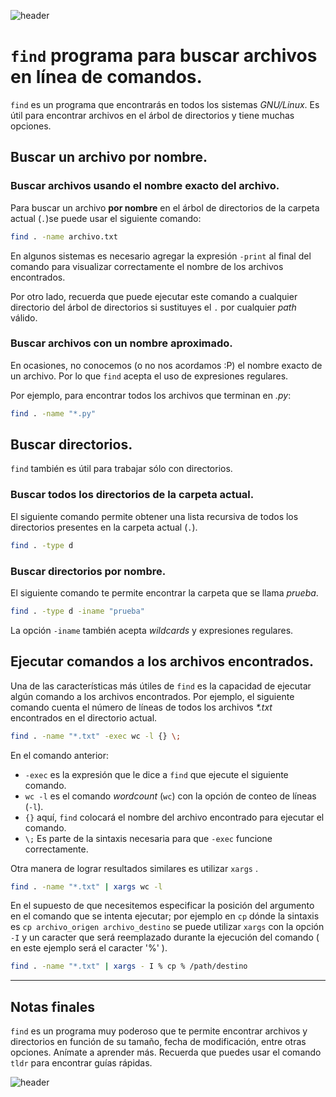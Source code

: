 
![header](/Tutoriales-IFC/assets/header.png)



# `find` programa para buscar archivos en línea de comandos.

`find` es un programa que encontrarás en todos los sistemas *GNU/Linux*.
Es útil para encontrar archivos en el árbol de directorios y tiene muchas
opciones.

## Buscar un archivo por nombre.

### Buscar archivos usando el nombre exacto del archivo.
Para buscar un archivo **por nombre** en el árbol de directorios de la carpeta actual (`.`)se puede
usar el siguiente comando:

```bash
find . -name archivo.txt 
```

En algunos sistemas es necesario agregar la expresión `-print` al final
del comando para visualizar correctamente el nombre de los archivos encontrados.

Por otro lado, recuerda que puede ejecutar este comando a cualquier directorio
del árbol de directorios si sustituyes el `.` por cualquier *path* válido.

### Buscar archivos con un nombre aproximado.

En ocasiones, no conocemos (o no nos acordamos :P) el nombre exacto de
un archivo. Por lo que `find` acepta el uso de expresiones regulares.

Por ejemplo, para encontrar todos los archivos que terminan en *.py*:

```bash
find . -name "*.py"
```



## Buscar directorios.

`find` también es útil para trabajar sólo con directorios.

### Buscar todos los directorios de la carpeta actual.

El siguiente comando permite obtener una lista recursiva de todos
los directorios presentes en la carpeta actual (`.`).

```bash
find . -type d
```

### Buscar directorios por nombre.

El siguiente comando te permite encontrar la carpeta que se llama *prueba*.

```bash
find . -type d -iname "prueba"
```

La opción `-iname` también acepta *wildcards* y expresiones regulares.


## Ejecutar comandos a los archivos encontrados.

Una de las características más útiles de `find` es la capacidad de ejecutar
algún comando a los archivos encontrados. Por ejemplo, el siguiente comando
cuenta el número de líneas de todos los archivos _*.txt_ encontrados en el 
directorio actual.

```bash
find . -name "*.txt" -exec wc -l {} \;
```

En el comando anterior:
  - `-exec` es la expresión que le dice a `find` que ejecute el siguiente comando.
  - `wc -l` es el comando *wordcount* (`wc`) con la opción de conteo de líneas (`-l`).
  - `{}` aquí, `find` colocará el nombre del archivo encontrado para ejecutar
  el comando.
  - `\;` Es parte de la sintaxis necesaria para que `-exec` funcione correctamente.


Otra manera de lograr resultados similares es utilizar `xargs` .

```bash
find . -name "*.txt" | xargs wc -l
```
En el supuesto de que necesitemos especificar la posición del argumento en el comando que se intenta ejecutar; por ejemplo en `cp` dónde la sintaxis es `cp archivo_origen archivo_destino` se puede utilizar `xargs` con la opción `-I` y un caracter que será reemplazado durante la ejecución del comando ( en este ejemplo será el caracter '%' ).

```bash
find . -name "*.txt" | xargs - I % cp % /path/destino
```

---
## Notas finales

`find` es un programa muy poderoso que te permite encontrar archivos y directorios
en función de su tamaño, fecha de modificación, entre otras opciones. Anímate a 
aprender más. Recuerda que puedes usar el comando `tldr` para encontrar guías
rápidas.





































![header](/Tutoriales-IFC/assets/header.png)

